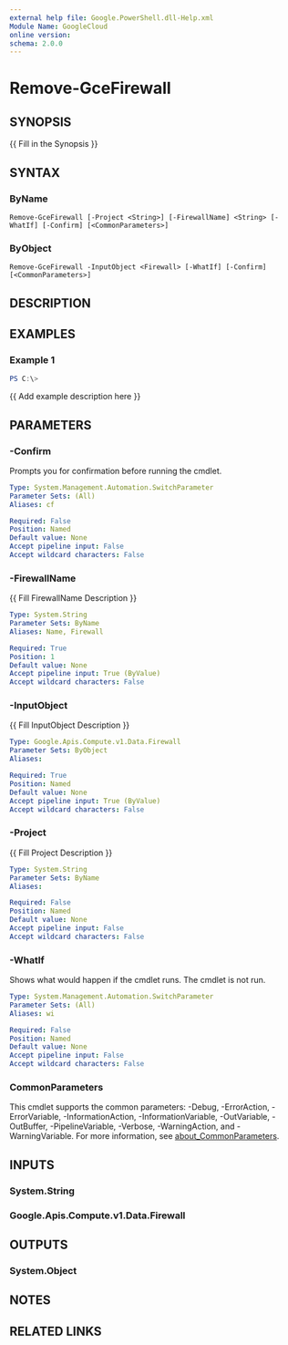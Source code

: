 ```yaml
---
external help file: Google.PowerShell.dll-Help.xml
Module Name: GoogleCloud
online version:
schema: 2.0.0
---
```


# Remove-GceFirewall

## SYNOPSIS
{{ Fill in the Synopsis }}

## SYNTAX

### ByName
```
Remove-GceFirewall [-Project <String>] [-FirewallName] <String> [-WhatIf] [-Confirm] [<CommonParameters>]
```

### ByObject
```
Remove-GceFirewall -InputObject <Firewall> [-WhatIf] [-Confirm] [<CommonParameters>]
```

## DESCRIPTION


## EXAMPLES

### Example 1
```powershell
PS C:\> 
```

{{ Add example description here }}

## PARAMETERS

### -Confirm
Prompts you for confirmation before running the cmdlet.

```yaml
Type: System.Management.Automation.SwitchParameter
Parameter Sets: (All)
Aliases: cf

Required: False
Position: Named
Default value: None
Accept pipeline input: False
Accept wildcard characters: False
```

### -FirewallName
{{ Fill FirewallName Description }}

```yaml
Type: System.String
Parameter Sets: ByName
Aliases: Name, Firewall

Required: True
Position: 1
Default value: None
Accept pipeline input: True (ByValue)
Accept wildcard characters: False
```

### -InputObject
{{ Fill InputObject Description }}

```yaml
Type: Google.Apis.Compute.v1.Data.Firewall
Parameter Sets: ByObject
Aliases:

Required: True
Position: Named
Default value: None
Accept pipeline input: True (ByValue)
Accept wildcard characters: False
```

### -Project
{{ Fill Project Description }}

```yaml
Type: System.String
Parameter Sets: ByName
Aliases:

Required: False
Position: Named
Default value: None
Accept pipeline input: False
Accept wildcard characters: False
```

### -WhatIf
Shows what would happen if the cmdlet runs.
The cmdlet is not run.

```yaml
Type: System.Management.Automation.SwitchParameter
Parameter Sets: (All)
Aliases: wi

Required: False
Position: Named
Default value: None
Accept pipeline input: False
Accept wildcard characters: False
```

### CommonParameters
This cmdlet supports the common parameters: -Debug, -ErrorAction, -ErrorVariable, -InformationAction, -InformationVariable, -OutVariable, -OutBuffer, -PipelineVariable, -Verbose, -WarningAction, and -WarningVariable. For more information, see [about_CommonParameters](http://go.microsoft.com/fwlink/?LinkID=113216).

## INPUTS

### System.String

### Google.Apis.Compute.v1.Data.Firewall

## OUTPUTS

### System.Object
## NOTES

## RELATED LINKS
